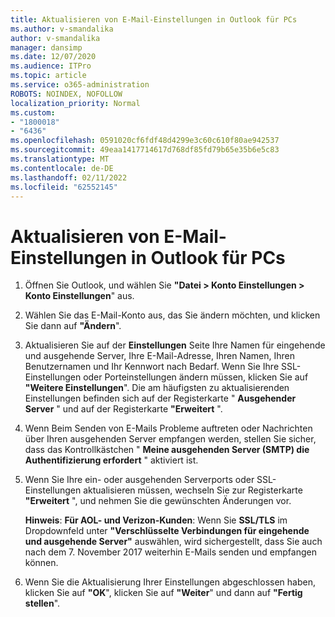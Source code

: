 ```yaml
---
title: Aktualisieren von E-Mail-Einstellungen in Outlook für PCs
ms.author: v-smandalika
author: v-smandalika
manager: dansimp
ms.date: 12/07/2020
ms.audience: ITPro
ms.topic: article
ms.service: o365-administration
ROBOTS: NOINDEX, NOFOLLOW
localization_priority: Normal
ms.custom:
- "1800018"
- "6436"
ms.openlocfilehash: 0591020cf6fdf48d4299e3c60c610f80ae942537
ms.sourcegitcommit: 49eaa1417714617d768df85fd79b65e35b6e5c83
ms.translationtype: MT
ms.contentlocale: de-DE
ms.lasthandoff: 02/11/2022
ms.locfileid: "62552145"
---
```

# <a name="how-to-update-email-settings-in-outlook-for-pc"></a>Aktualisieren von E-Mail-Einstellungen in Outlook für PCs

1. Öffnen Sie Outlook, und wählen Sie **"Datei > Konto Einstellungen > Konto Einstellungen**" aus.

2. Wählen Sie das E-Mail-Konto aus, das Sie ändern möchten, und klicken Sie dann auf **"Ändern**". 

3. Aktualisieren Sie auf der **Einstellungen** Seite Ihre Namen für eingehende und ausgehende Server, Ihre E-Mail-Adresse, Ihren Namen, Ihren Benutzernamen und Ihr Kennwort nach Bedarf. Wenn Sie Ihre SSL-Einstellungen oder Porteinstellungen ändern müssen, klicken Sie auf **"Weitere Einstellungen**". Die am häufigsten zu aktualisierenden Einstellungen befinden sich auf der Registerkarte " **Ausgehender Server** " und auf der Registerkarte **"Erweitert** ".

4. Wenn Beim Senden von E-Mails Probleme auftreten oder Nachrichten über Ihren ausgehenden Server empfangen werden, stellen Sie sicher, dass das Kontrollkästchen " **Meine ausgehenden Server (SMTP) die Authentifizierung erfordert** " aktiviert ist.

5. Wenn Sie Ihre ein- oder ausgehenden Serverports oder SSL-Einstellungen aktualisieren müssen, wechseln Sie zur Registerkarte **"Erweitert** ", und nehmen Sie die gewünschten Änderungen vor.

    **Hinweis**: **Für AOL- und Verizon-Kunden**: Wenn Sie **SSL/TLS** im Dropdownfeld unter **"Verschlüsselte Verbindungen für eingehende und ausgehende Server"** auswählen, wird sichergestellt, dass Sie auch nach dem 7. November 2017 weiterhin E-Mails senden und empfangen können.

6. Wenn Sie die Aktualisierung Ihrer Einstellungen abgeschlossen haben, klicken Sie auf **"OK**", klicken Sie auf **"Weiter**" und dann auf **"Fertig stellen**".


